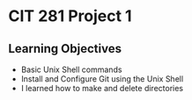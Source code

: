 # CIT 281 Project 1

## Learning Objectives

- Basic Unix Shell commands
- Install and Configure Git using the Unix Shell
- I learned how to make and delete directories
